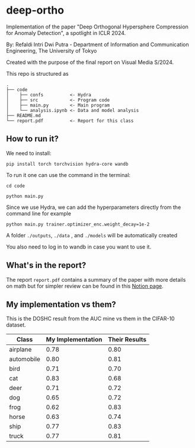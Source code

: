 # deep-ortho
Implementation of the paper "Deep Orthogonal Hypersphere Compression for Anomaly Detection", a spotlight in ICLR 2024.

By: Refaldi Intri Dwi Putra -  Department of Information and Communication Engineering, The University of Tokyo

Created with the purpose of the final report on Visual Media S/2024.

This repo is structured as         
    
    .
    ├── code      
    │    ├── confs          <- Hydra       
    │    ├── src            <- Program code
    │    ├── main.py        <- Main program
    │    └── analysis.ipynb <- Data and model analysis
    ├── README.md
    └── report.pdf          <- Report for this class
## How to run it?

We need to install:

`pip install torch torchvision hydra-core wandb`

To run it one can use the command in the terminal:

`cd code`

`python main.py`

Since we use Hydra, we can add the hyperparameters directly from the command line for example

`python main.py trainer.optimizer_enc.weight_decay=1e-2`

A folder `./outputs`, `./data` , and `./models` will be automatically created

You also need to log in to wandb in case you want to use it.

## What's in the report?

The report `report.pdf` contains a summary of the paper with more details on math but for simpler review can be found in this [Notion page](https://pumped-ring-6b0.notion.site/Implementation-of-Deep-Orthogonal-Hypersphere-Compression-for-Anomaly-Detection-ICLR-24-5ee46279f1d5410b88ee9267b4e48950?pvs=4).

## My implementation vs them?

This is the DOSHC result from the AUC mine vs them in the CIFAR-10 dataset.

Class | My Implementation | Their Results 
--- | --- | ---  
airplane | 0.78 | 0.80
automobile |0.80| 0.81
bird | 0.71 | 0.70 
cat |0.83 | 0.68 
deer |0.71 | 0.72
dog |0.65 | 0.72 
frog |0.62 | 0.83 
horse |0.63 | 0.74 
ship |0.77 | 0.83 
truck |0.77 | 0.81 
